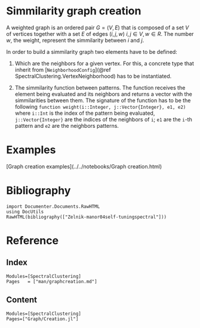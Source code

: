 # Simmilarity graph creation
A weighted graph is an ordered pair $G=(V,E)$ that is composed of a set $V$ of vertices together with a set $E$ of edges $(i,j,w)$ $i,j \in V,w \in R$. The number $w$, the weight, represent the simmilarity between $i$ and $j$.

In order to build a simmilarity graph two elements have to be defined:

1. Which are the neighbors for a given vertex. For this, a concrete type that inherit from [`NeighborhoodConfig`](@ref SpectralClustering.VertexNeighborhood)  has to be instantiated. 

2. The simmilarity function between patterns.  The function receives the element being evaluated and its neighbors and returns a vector with the simmilarities between them.  The signature of the function has to be the following `function weight(i::Integer, j::Vector{Integer}, e1, e2)` where `i::Int` is the index of the pattern being evaluated, `j::Vector{Integer}`  are the indices of the neighbors of `i`;  `e1` are the `i`-th pattern and  `e2` are the  neighbors patterns.


# Examples
[Graph creation examples](../../notebooks/Graph creation.html)




# Bibliography
```@eval
import Documenter.Documents.RawHTML
using DocUtils
RawHTML(bibliography(["Zelnik-manor04self-tuningspectral"]))
```
# Reference
## Index
```@index
Modules=[SpectralClustering]
Pages   = ["man/graphcreation.md"]
```
## Content
```@autodocs
Modules=[SpectralClustering]
Pages=["Graph/Creation.jl"]
```
